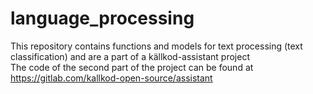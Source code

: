 # language_processing
This repository contains functions and models for text processing (text classification) and are a part of a källkod-assistant project  
The code of the second part of the project can be found at https://gitlab.com/kallkod-open-source/assistant 
